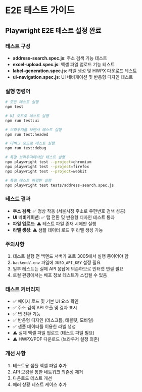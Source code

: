 # E2E 테스트 가이드

## Playwright E2E 테스트 설정 완료

### 테스트 구성
- **address-search.spec.js**: 주소 검색 기능 테스트
- **excel-upload.spec.js**: 엑셀 파일 업로드 기능 테스트
- **label-generation.spec.js**: 라벨 생성 및 HWPX 다운로드 테스트
- **ui-navigation.spec.js**: UI 네비게이션 및 반응형 디자인 테스트

### 실행 명령어

```bash
# 모든 테스트 실행
npm test

# UI 모드로 테스트 실행
npm run test:ui

# 브라우저를 보면서 테스트 실행
npm run test:headed

# 디버그 모드로 테스트 실행
npm run test:debug

# 특정 브라우저에서만 테스트 실행
npx playwright test --project=chromium
npx playwright test --project=firefox
npx playwright test --project=webkit

# 특정 테스트 파일만 실행
npx playwright test tests/address-search.spec.js
```

### 테스트 결과
- **주소 검색**: ✅ 정상 작동 (서울시청 주소로 우편번호 검색 성공)
- **UI 네비게이션**: ✅ 탭 전환 및 반응형 디자인 테스트 통과
- **파일 업로드**: ⚠️ 테스트 파일 존재 시에만 실행
- **라벨 생성**: ⚠️ 샘플 데이터 로드 후 라벨 생성 가능

### 주의사항
1. 테스트 실행 전 백엔드 서버가 포트 3005에서 실행 중이어야 함
2. `backend/.env` 파일에 `JUSO_API_KEY` 설정 필요
3. 일부 테스트는 실제 API 응답에 의존하므로 인터넷 연결 필요
4. 로컬 환경에서는 배포 정보 테스트가 스킵될 수 있음

### 테스트 커버리지
- ✅ 페이지 로드 및 기본 UI 요소 확인
- ✅ 주소 검색 API 호출 및 결과 표시
- ✅ 탭 전환 기능
- ✅ 반응형 디자인 (데스크톱, 태블릿, 모바일)
- ✅ 샘플 데이터를 이용한 라벨 생성
- ⚠️ 실제 엑셀 파일 업로드 (테스트 파일 필요)
- ⚠️ HWPX/PDF 다운로드 (브라우저 설정 의존)

### 개선 사항
1. 테스트용 샘플 엑셀 파일 추가
2. API 모킹을 통한 네트워크 의존성 제거
3. 다운로드 테스트 개선
4. 에러 상황 테스트 케이스 추가